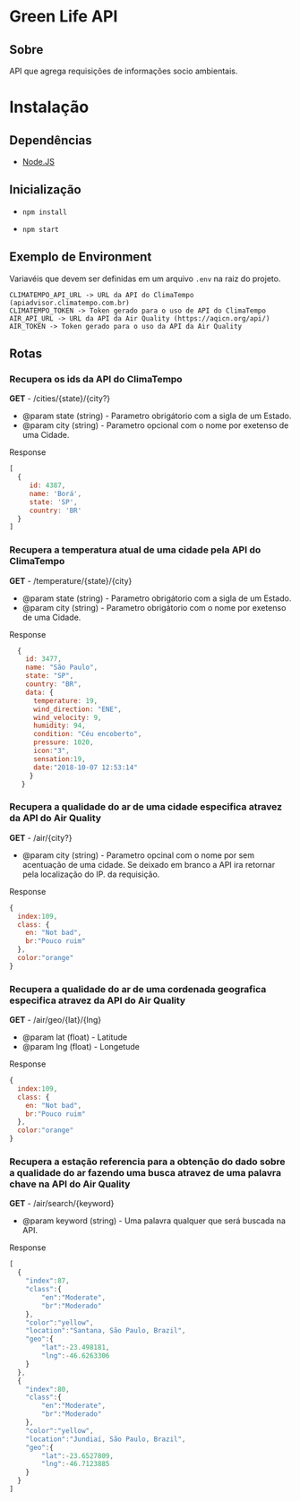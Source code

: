 # Green Life API

## Sobre

API que agrega requisições de informações socio ambientais.

# Instalação

## Dependências

- [Node.JS](http://nodejs.org)

## Inicialização

- `npm install`

- `npm start`

## Exemplo de Environment

Variavéis que devem ser definidas em um arquivo `.env` na raiz do projeto.

```
CLIMATEMPO_API_URL -> URL da API do ClimaTempo (apiadvisor.climatempo.com.br)
CLIMATEMPO_TOKEN -> Token gerado para o uso de API do ClimaTempo
AIR_API_URL -> URL da API da Air Quality (https://aqicn.org/api/)
AIR_TOKEN -> Token gerado para o uso da API da Air Quality
```

## Rotas

### Recupera os ids da API do ClimaTempo

**GET** - /cities/{state}/{city?}

 - @param state (string) - Parametro obrigátorio com a sigla de um Estado.
 - @param city (string) - Parametro opcional com o nome por exetenso de uma Cidade.

Response

```js
[
  {
     id: 4387, 
     name: 'Borá',
     state: 'SP',
     country: 'BR'
  }
]
```

### Recupera a temperatura atual de uma cidade pela API do ClimaTempo

**GET** - /temperature/{state}/{city}

 - @param state (string) - Parametro obrigátorio com a sigla de um Estado.
 - @param city (string) - Parametro obrigátorio com o nome por exetenso de uma Cidade.

Response

```js
  {
    id: 3477,
    name: "São Paulo",
    state: "SP",
    country: "BR", 
    data: {
      temperature: 19,
      wind_direction: "ENE",
      wind_velocity: 9, 
      humidity: 94,
      condition: "Céu encoberto",
      pressure: 1020,
      icon:"3", 
      sensation:19,
      date:"2018-10-07 12:53:14"
     }
   }
```

### Recupera a qualidade do ar de uma cidade especifica atravez da API do Air Quality

**GET** - /air/{city?}

 - @param city (string) - Parametro opcinal com o nome por sem acentuação de uma cidade. Se deixado em branco a API ira retornar pela localização do IP. da requisição.

Response

```js
{
  index:109,
  class: {
    en: "Not bad", 
    br:"Pouco ruim"
  },
  color:"orange"
}
```

### Recupera a qualidade do ar de uma cordenada geografica especifica atravez da API do Air Quality

**GET** - /air/geo/{lat}/{lng}

 - @param lat (float) - Latitude
 - @param lng (float) - Longetude

Response

```js
{
  index:109,
  class: {
    en: "Not bad", 
    br:"Pouco ruim"
  },
  color:"orange"
}
```

### Recupera a estação referencia para a obtenção do dado sobre a qualidade do ar fazendo uma busca atravez de uma palavra chave na API do Air Quality

**GET** - /air/search/{keyword}

 - @param keyword (string) - Uma palavra qualquer que será buscada na API.

Response

```js
[
  {
    "index":87,
    "class":{
        "en":"Moderate",
        "br":"Moderado"
    },
    "color":"yellow",
    "location":"Santana, São Paulo, Brazil",
    "geo":{
        "lat":-23.498181,
        "lng":-46.6263306
    }
  },
  {
    "index":80,
    "class":{
        "en":"Moderate",
        "br":"Moderado"
    },
    "color":"yellow",
    "location":"Jundiaí, São Paulo, Brazil",
    "geo":{
        "lat":-23.6527809,
        "lng":-46.7123885
    }
  }
]
```